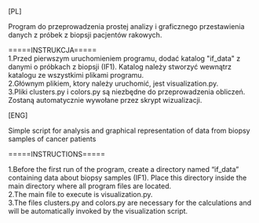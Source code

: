 [PL]  
  
Program do przeprowadzenia prostej analizy i graficznego przestawienia danych z próbek z biopsji pacjentów rakowych.  
  
=====INSTRUKCJA=====  
1.Przed pierwszym uruchomieniem programu, dodać katalog "if_data" z danymi o próbkach z biopsji (IF1). Katalog należy stworzyć wewnątrz katalogu ze wszystkimi plikami programu.  
2.Głównym plikiem, ktory należy uruchomić, jest visualization.py.  
3.Pliki clusters.py i colors.py są niezbędne do przeprowadzenia obliczeń. Zostaną automatycznie wywołane przez skrypt wizualizacji.  
  
  
[ENG]  
  
Simple script for analysis and graphical representation of data from biopsy samples of cancer patients  
  
=====INSTRUCTIONS=====  
  
1.Before the first run of the program, create a directory named “if_data” containing data about biopsy samples (IF1). Place this directory inside the main directory where all program files are located.  
2.The main file to execute is visualization.py.  
3.The files clusters.py and colors.py are necessary for the calculations and will be automatically invoked by the visualization script.
